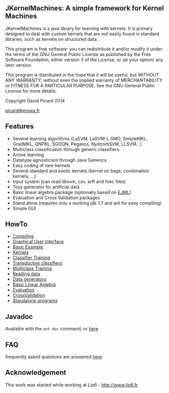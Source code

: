 JKernelMachines: A simple framework for Kernel Machines
-------------------------------------------------------

JKernelMachines is a java library for learning with kernels. It is primary 
designed to deal with custom kernels that are not easily found in standard 
libraries, such as kernels on structured data.

This program is free software: you can redistribute it and/or modify
it under the terms of the GNU General Public License as published by
the Free Software Foundation, either version 3 of the License, or
(at your option) any later version.

This program is distributed in the hope that it will be useful,
but WITHOUT ANY WARRANTY; without even the implied warranty of
MERCHANTABILITY or FITNESS FOR A PARTICULAR PURPOSE.  See the
GNU General Public License for more details.


Copyright David Picard 2014

picard@ensea.fr

## Features

* Several learning algorithms (LaSVM, LaSVM-I, SMO, SimpleMKL, GradMKL, QNPKL, SGDQN, Pegasos, NystromSVM, LLSVM...)
* Multiclass classification through generic classifiers.
* Active learning
* Datatype agnosticism through Java Generics
* Easy coding of new kernels
* Several standard and exotic kernels (kernel on bags, combination kernels, ...)
* Input system (can read libsvm, csv, arff and fvec files)
* Toys generator for artificial data
* Basic linear algebra package (optionally based on [EJML](http://code.google.com/p/efficient-java-matrix-library/))
* Evaluation and Cross Validation packages
* Stand alone (requires only a working jdk 1.7 and ant for easy compiling)
* Simple GUI

## HowTo

* [Compiling](https://github.com/davidpicard/jkernelmachines/wiki/Compiling)
* [Graphical User Interface](https://github.com/davidpicard/jkernelmachines/wiki/JkmsGUI)
* [Basic Example](https://github.com/davidpicard/jkernelmachines/wiki/Basic-Example)
* [Kernels](https://github.com/davidpicard/jkernelmachines/wiki/Kernel-HowTo)
* [Classifier Training](https://github.com/davidpicard/jkernelmachines/wiki/Classifier-Training)
* [Transductive classifiers](https://github.com/davidpicard/jkernelmachines/wiki/Transductive-Classifiers)
* [Multiclass Training](https://github.com/davidpicard/jkernelmachines/wiki/Multiclass)
* [Reading data](https://github.com/davidpicard/jkernelmachines/wiki/Reading-Data)
* [Data generators](https://github.com/davidpicard/jkernelmachines/wiki/Data-Generators)
* [Basic Linear Algebra](https://github.com/davidpicard/jkernelmachines/wiki/Basic-Linear-Algebra)
* [Evaluation](https://github.com/davidpicard/jkernelmachines/wiki/Evaluation)
* [CrossValidation](https://github.com/davidpicard/jkernelmachines/wiki/CrossValidation)
* [Standalone programs](https://github.com/davidpicard/jkernelmachines/wiki/Standalone-programs)

## Javadoc
Available with the `ant doc` command, or [here](http://davidpicard.github.io/jkernelmachines/doc/)


## FAQ
frequently asked questions are answered [here](https://github.com/davidpicard/jkernelmachines/wiki/FAQ)


Acknowledgement
---------------

This work was started while working at Lip6 - http://www.lip6.fr



